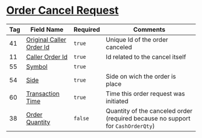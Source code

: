 # [Order Cancel Request](https://www.onixs.biz/fix-dictionary/4.2/msgType_F_70.html)

| Tag | Field Name | Required | Comments |
|---|---|---|---|
| 41 | [Original Caller Order Id](https://www.onixs.biz/fix-dictionary/4.2/tagNum_41.html) | `true` | Unique Id of the order canceled |
| 11 | [Caller Order Id](https://www.onixs.biz/fix-dictionary/4.2/tagNum_11.html) | `true` | Id related to the cancel itself |
| 55 | [Symbol](https://www.onixs.biz/fix-dictionary/4.2/tagNum_55.html) | `true` | |
| 54 | [Side](https://www.onixs.biz/fix-dictionary/4.2/tagNum_54.html) | `true` | Side on wich the order is place |
| 60 | [Transaction Time](https://www.onixs.biz/fix-dictionary/4.2/tagNum_60.html) | `true` | Time this order request was initiated |
| 38 | [Order Quantity](https://www.onixs.biz/fix-dictionary/4.2/tagNum_38.html) | `false` | Quantity of the canceled order (required because no support for `CashOrderQty`) |